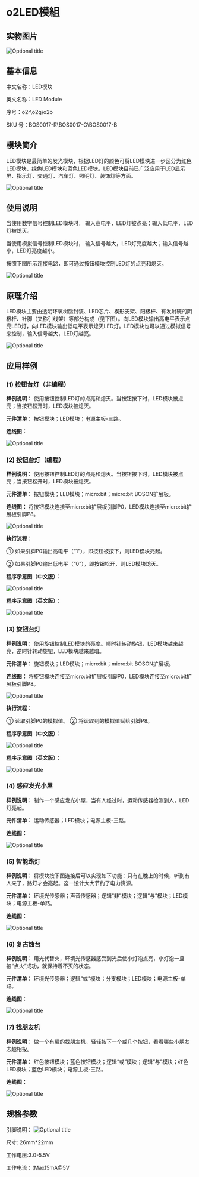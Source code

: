 # o2LED模組

## 实物图片

![Optional title](../.gitbook/assets/bosonled-mo-kuai-shi-wu-tu.png)

## 基本信息

中文名称：LED模块

英文名称：LED Module

序号：o2r\o2g\o2b

SKU 号：BOS0017-R\BOS0017-G\BOS0017-B

## 模块简介

LED模块是最简单的发光模块，根据LED灯的颜色可将LED模块进一步区分为红色LED模块、绿色LED模块和蓝色LED模块。LED模块目前已广泛应用于LED显示屏、指示灯、交通灯、汽车灯、照明灯、装饰灯等方面。

![Optional title](../.gitbook/assets/bosonled-mo-kuai-shi-li.png)

## 使用说明

当使用数字信号控制LED模块时， 输入高电平，LED灯被点亮；输入低电平，LED灯被熄灭。

当使用模拟信号控制LED模块时， 输入信号越大，LED灯亮度越大；输入信号越小，LED灯亮度越小。

按照下图所示连接电路，即可通过按钮模块控制LED灯的点亮和熄灭。

![Optional title](../.gitbook/assets/bosonled-mo-kuai-shi-yong-shuo-ming.png)

## 原理介绍

LED模块主要由透明环氧树脂封装、LED芯片、楔形支架、阳极杆、有发射碗的阴极杆、针脚（又称引线架）等部分构成（见下图）。向LED模块输出高电平表示点亮LED灯，向LED模块输出低电平表示熄灭LED灯。LED模块也可以通过模拟信号来控制，输入信号越大，LED灯越亮。

![Optional title](../.gitbook/assets/bosonled-mo-kuai-yuan-li-jie-shao.jpg)

## 应用样例

### **\(1\) 按钮台灯（非编程）**

**样例说明：** 使用按钮控制LED灯的点亮和熄灭。当按钮按下时，LED模块被点亮；当按钮松开时，LED模块被熄灭。

**元件清单：** 按钮模块；LED模块；电源主板-三路。

**连线图：**

![Optional title](../.gitbook/assets/bosonled-mo-kuai-an-niu-tai-deng-1-lian-xian-tu.png)

### **\(2\) 按钮台灯（编程）**

**样例说明：** 使用按钮控制LED灯的点亮和熄灭。当按钮按下时，LED模块被点亮；当按钮松开时，LED模块被熄灭。

**元件清单：** 按钮模块；LED模块；micro:bit；micro:bit BOSON扩展板。

**连线图：** 将按钮模块连接至micro:bit扩展板引脚P0，LED模块连接至micro:bit扩展板引脚P8。

![Optional title](../.gitbook/assets/bosonled-mo-kuai-an-niu-tai-deng-2-lian-xian-tu.png)

**执行流程：**

① 如果引脚P0输出高电平（“1”），即按钮被按下，则LED模块亮起。

② 如果引脚P0输出低电平（“0”），即按钮松开，则LED模块熄灭。

**程序示意图（中文版）：**

![Optional title](../.gitbook/assets/bosonled-mo-kuai-an-niu-tai-deng-2-cheng-xu-shi-yi-tu-zhong-wen-ban.png)

**程序示意图（英文版）：**

![Optional title](../.gitbook/assets/bosonled-mo-kuai-an-niu-tai-deng-2-cheng-xu-shi-yi-tu-ying-wen-ban.png)

### **\(3\) 旋钮台灯**

**样例说明：** 使用旋钮控制LED模块的亮度。顺时针转动旋钮，LED模块越来越亮，逆时针转动旋钮，LED模块越来越暗。

**元件清单：** 旋钮模块；LED模块；micro:bit；micro:bit BOSON扩展板。

**连线图：** 将旋钮模块连接至micro:bit扩展板引脚P0，LED模块连接至micro:bit扩展板引脚P8。

![Optional title](../.gitbook/assets/bosonled-mo-kuai-xuan-niu-tai-deng-lian-xian-tu.png)

**执行流程：**

① 读取引脚P0的模拟值。 ② 将读取到的模拟值赋给引脚P8。

**程序示意图（中文版）：**

![Optional title](../.gitbook/assets/bosonled-mo-kuai-xuan-niu-tai-deng-cheng-xu-shi-yi-tu-zhong-wen-ban.png)

**程序示意图（英文版）：**

![Optional title](../.gitbook/assets/bosonled-mo-kuai-xuan-niu-tai-deng-cheng-xu-shi-yi-tu-ying-wen-ban.png)

### **\(4\) 感应发光小屋**

**样例说明：** 制作一个感应发光小屋，当有人经过时，运动传感器检测到人，LED灯亮起。

**元件清单：** 运动传感器；LED模块；电源主板-三路。

**连线图：**

![Optional title](../.gitbook/assets/bosonled-mo-kuai-gan-ying-fa-guang-xiao-wu-lian-xian-tu.png)

### **\(5\) 智能路灯**

**样例说明：** 将模块按下图连接后可以实现如下功能：只有在晚上的时候，听到有人来了，路灯才会亮起。这一设计大大节约了电力资源。

**元件清单：** 环境光传感器；声音传感器；逻辑“非”模块；逻辑“与”模块；LED模块；电源主板-单路。

**连线图：**

![Optional title](../.gitbook/assets/bosonled-mo-kuai-zhi-neng-lu-deng-lian-xian-tu.png)

### **\(6\) 复古烛台**

**样例说明：** 用光代替火，环境光传感器感受到光后使小灯泡点亮，小灯泡一旦被“点火”成功，就保持着不灭的状态。

**元件清单：** 环境光传感器；逻辑“或”模块；分支模块；LED模块；电源主板-单路。

**连线图：**

![Optional title](../.gitbook/assets/bosonled-mo-kuai-fu-gu-zhu-tai-lian-xian-tu.png)

### **\(7\) 找朋友机**

**样例说明：** 做一个有趣的找朋友机，轻轻按下一个或几个按钮，看看哪些小朋友志趣相投。

**元件清单：** 红色按钮模块；蓝色按钮模块；逻辑“或”模块；逻辑“与”模块；红色LED模块；蓝色LED模块；电源主板-三路。

**连线图：**

![Optional title](../.gitbook/assets/bosonled-mo-kuai-zhao-peng-you-ji-lian-xian-tu.png)

## 规格参数

引脚说明： ![Optional title](../.gitbook/assets/bosonled-mo-kuai-yin-jiao-shuo-ming.png)

尺寸: 26mm\*22mm

工作电压:3.0-5.5V

工作电流：\(Max\)5mA@5V

